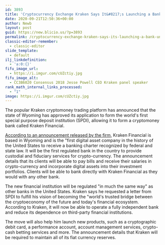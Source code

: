 ```yaml
---
id: 3893
title: 'Cryptocurrency Exchange Kraken Says It&#8217;s Launching a Bank under a New Regulatory Framework in Wyoming'
date: 2020-09-21T12:50:36+00:00
author: Newb
layout: post
guid: https://new.blicio.us/?p=3893
permalink: /cryptocurrency-exchange-kraken-says-its-launching-a-bank-under-a-new-regulatory-framework-in-wyoming/
classic-editor-remember:
  - classic-editor
slide_template:
  - default
ilj_linkdefinition:
  - 'a:0:{}'
fifu_image_url:
  - https://i.imgur.com/cUZctiy.jpg
fifu_image_alt:
  - CC3B6020 Consensus 2018 Jesse Powell CEO Kraken panel speaker
rank_math_internal_links_processed:
  - "1"
image: https://i.imgur.com/cUZctiy.jpg
---
```

The popular Kraken cryptomoney trading platform has announced that the state of Wyoming has approved its application to form the world's first special purpose deposit institution (SPDI), allowing it to form a cryptomoney bank called Kraken Financial. 

[According to an announcement released by the firm](https://blog.kraken.com/post/6241/kraken-wyoming-first-digital-asset-bank/), Kraken Financial is based in Wyoming and is the "first digital asset company in the history of the United States to receive a banking charter recognized by federal and state law. It will be the first regulated bank in the country to provide custodial and fiduciary services for crypto-currency. The announcement details that its clients will be able to pay bills and receive their salaries in crypto-currency and incorporate digital assets into their investment portfolios. Clients will be able to bank directly with Kraken Financial as they would with any other bank. 

The new financial institution will be regulated "in much the same way" as other banks in the United States. Kraken says he requested a letter from SPDI to fulfill his vision of becoming the "world's trusted bridge between the cryptoeconomy of the future and today's financial ecosystem. According to Kraken, it will now be able to operate a fully independent bank and reduce its dependence on third-party financial institutions. 

The move will also help him launch new products, such as a cryptographic debit card, a performance account, account management services, crypto-cash betting services and more. The announcement details that Kraken will be required to maintain all of its fiat currency reserves.